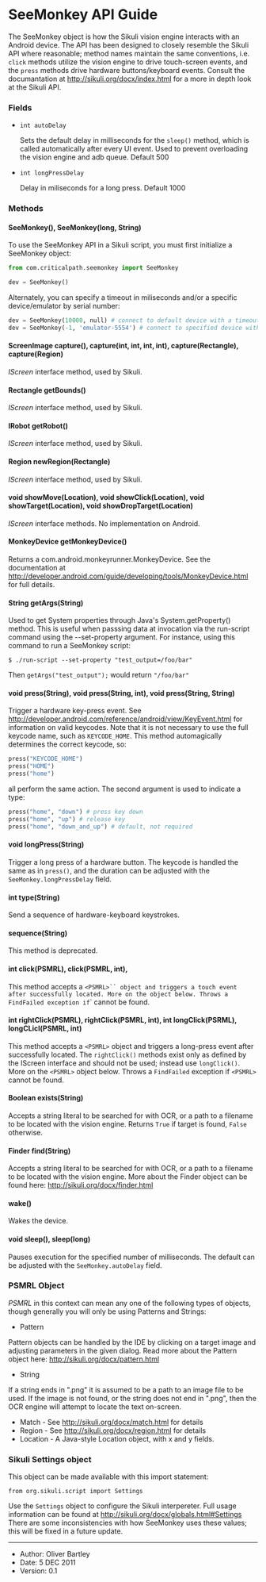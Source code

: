 # SeeMonkey API Guide #

The SeeMonkey object is how the Sikuli vision engine interacts with an Android device.
The API has been designed to closely resemble the Sikuli API where reasonable; method names maintain the same conventions,
i.e. `click` methods utilize the vision engine to drive touch-screen events, and the `press` methods drive hardware buttons/keyboard events.
Consult the documantation at http://sikuli.org/docx/index.html for a more in depth look at the Sikuli API.

### Fields ###

* `int autoDelay`

    Sets the default delay in milliseconds for the `sleep()` method, which is called automatically after every UI event.
    Used to prevent overloading the vision engine and adb queue.
    Default 500
    
* `int longPressDelay`

    Delay in miliseconds for a long press.
    Default 1000

### Methods ###

#### SeeMonkey(), SeeMonkey(long, String)

To use the SeeMonkey API in a Sikuli script, you must first initialize a SeeMonkey object:

``` python
from com.criticalpath.seemonkey import SeeMonkey

dev = SeeMonkey()
```

Alternately, you can specify a timeout in miliseconds and/or a specific device/emulator by serial number:

``` python
dev = SeeMonkey(10000, null) # connect to default device with a timeout of 10 seconds
dev = SeeMonkey(-1, 'emulator-5554') # connect to specified device with default timeout
```


#### ScreenImage capture(), capture(int, int, int, int), capture(Rectangle), capture(Region)

_IScreen_ interface method, used by Sikuli.


#### Rectangle getBounds()

_IScreen_ interface method, used by Sikuli.


#### IRobot getRobot()

_IScreen_ interface method, used by Sikuli.


#### Region newRegion(Rectangle)

_IScreen_ interface method, used by Sikuli.


#### void showMove(Location), void showClick(Location), void showTarget(Location), void showDropTarget(Location)

_IScreen_ interface methods. No implementation on Android.


#### MonkeyDevice getMonkeyDevice()

Returns a com.android.monkeyrunner.MonkeyDevice.
See the documentation at http://developer.android.com/guide/developing/tools/MonkeyDevice.html for full details.


#### String getArgs(String)

Used to get System properties through Java's System.getProperty() method.
This is useful when passsing data at invocation via the run-script command using the --set-property argument.
For instance, using this command to run a SeeMonkey script:
    
    $ ./run-script --set-property "test_output=/foo/bar"
    
Then `getArgs("test_output");` would return `"/foo/bar"`


#### void press(String), void press(String, int), void press(String, String)

Trigger a hardware key-press event.
See http://developer.android.com/reference/android/view/KeyEvent.html for information on valid keycodes.
Note that it is not necessary to use the full keycode name, such as `KEYCODE_HOME`.
This method automagically determines the correct keycode, so:

``` python
press("KEYCODE_HOME")
press("HOME")
press("home")
```

all perform the same action.
The second argument is used to indicate a type:

``` python
press("home", "down") # press key down
press("home", "up") # release key
press("home", "down_and_up") # default, not required
```


#### void longPress(String)

Trigger a long press of a hardware button.
The keycode is handled the same as in `press()`, and the duration can be adjusted with the `SeeMonkey.longPressDelay` field.    


#### int type(String)

Send a sequence of hardware-keyboard keystrokes.
    
    
#### sequence(String)

This method is deprecated.


#### int click(PSMRL), click(PSMRL, int),

This method accepts a `<PSMRL>`` object and triggers a touch event after successfully located.
More on the `<PSMRL>` object below.
Throws a FindFailed exception if `<PSMRL>` cannot be found.


#### int rightClick(PSMRL), rightClick(PSMRL, int), int longClick(PSRML), longCLicl(PSMRL, int)

This method accepts a `<PSMRL>` object and triggers a long-press event after successfully located.
The `rightClick()` methods exist only as defined by the IScreen interface and should not be used;
instead use `longClick()`.
More on the `<PSMRL>` object below.
Throws a `FindFailed` exception if `<PSMRL>` cannot be found.


#### Boolean exists(String)

Accepts a string literal to be searched for with OCR, or a path to a filename to be located with the vision engine.
Returns `True` if target is found, `False` otherwise.

#### Finder find(String)

Accepts a string literal to be searched for with OCR, or a path to a filename to be located with the vision engine.
More about the Finder object can be found here: http://sikuli.org/docx/finder.html


#### wake()

Wakes the device.


#### void sleep(), sleep(long)

Pauses execution for the specified number of milliseconds.
The default can be adjusted with the `SeeMonkey.autoDelay` field.


### PSMRL Object ###

_PSMRL_ in this context can mean any one of the following types of objects, though generally you will only be using Patterns and Strings:

* Pattern

Pattern objects can be handled by the IDE by clicking on a target image and adjusting parameters in the given dialog.
Read more about the Pattern object here: http://sikuli.org/docx/pattern.html

* String

If a string ends in ".png" it is assumed to be a path to an image file to be used.
If the image is not found, or the string does not end in ".png", then the OCR engine will attempt to locate the text on-screen.

* Match - See http://sikuli.org/docx/match.html for details
* Region - See http://sikuli.org/docx/region.html for details
* Location - A Java-style Location object, with x and y fields.

### Sikuli Settings object ###

This object can be made available with this import statement:

    from org.sikuli.script import Settings
    
Use the `Settings` object to configure the Sikuli interpereter.
Full usage information can be found at http://sikuli.org/docx/globals.html#Settings
There are some inconsistencies with how SeeMonkey uses these values; this will be fixed in a future update.

-----
* Author: Oliver Bartley
* Date: 5 DEC 2011
* Version: 0.1
